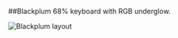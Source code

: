 
##Blackplum 68% keyboard with RGB underglow.

![Blackplum layout](https://imgur.com/gallery/CqB4Nj1)
